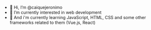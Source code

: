 - 👋 Hi, I’m @caiquejeronimo
- 👀 I’m currently interested in web development
- 🌱 And i'm currently learning JavaScript, HTML, CSS and some other frameworks related to them (Vue.js, React)


